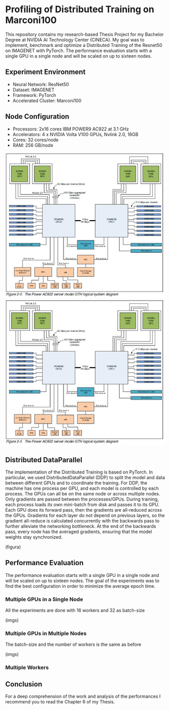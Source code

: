 # Profiling of Distributed Training on Marconi100

This repository contains my research-based Thesis Project for my Bachelor Degree at NVIDIA AI Technology Center (CINECA).
My goal was to implement, benchmark and optimize a Distributed Training of the Resnet50 on IMAGENET with PyTorch.
The performance evaluation starts with a single GPU in a single node and will be scaled on up to sixteen nodes.

## Experiment Environment

- Neural Network: ResNet50
- Dataset: IMAGENET
- Framework: PyTorch
- Accelerated Cluster: Marconi100

## Node Configuration

- Processors: 2x16 cores IBM POWER9 AC922 at 3.1 GHz
- Accelerators: 4 x NVIDIA Volta V100 GPUs, Nvlink 2.0, 16GB
- Cores: 32 cores/node
- RAM: 256 GB/node

![alt text](https://github.com/enricogherardi/Profiling-of-Distributed-Training/blob/main/images/M100.JPG)
![Image of the Node](https://github.com/enricogherardi/Profiling-of-Distributed-Training/blob/main/images/M100.JPG)
## Distributed DataParallel

The implementation of the Distributed Training is based on PyTorch. In particular, we used DistributedDataParallel (DDP) to split the model and data between different GPUs and to coordinate the training.
For DDP, the machine has one process per GPU, and each model
is controlled by each process. The GPUs can all be on the same node or across multiple
nodes. Only gradients are passed between the processes/GPUs.
During training, each process loads its own mini-batch from disk and passes it to its
GPU. Each GPU does its forward pass, then the gradients are all-reduced across the
GPUs. Gradients for each layer do not depend on previous layers, so the gradient all-reduce
is calculated concurrently with the backwards pass to further alleviate the networking
bottleneck. At the end of the backwards pass, every node has the averaged gradients,
ensuring that the model weights stay synchronized.

(figura)

## Performance Evaluation

The performance evaluation starts with a single GPU in a single node and will be scaled on up to sixteen nodes. The goal of the experiments was to find the best configuration in order to minimize the average epoch time.

### Multiple GPUs in a Single Node

All the experiments are done with 16 workers and 32 as batch-size

(imgs)

### Multiple GPUs in Multiple Nodes

The batch-size and the number of workers is the same as before

(imgs)

### Multiple Workers


## Conclusion

For a deep comprehension of the work and analysis of the performances I recommend you to read the Chapter 6 of my Thesis.
